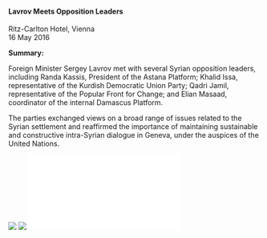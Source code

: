 <h4>Lavrov Meets Opposition Leaders</h4>

Ritz-Carlton Hotel, Vienna  
16 May 2016
	
<b>Summary:</b>	

Foreign Minister Sergey Lavrov met with several Syrian opposition leaders, including Randa Kassis, President of the Astana Platform; Khalid Issa, representative of the Kurdish Democratic Union Party; Qadri Jamil, representative of the Popular Front for Change; and Elian Masaad, coordinator of the internal Damascus Platform.

The parties exchanged views on a broad range of issues related to the Syrian settlement and reaffirmed the importance of maintaining sustainable and constructive intra-Syrian dialogue in Geneva, under the auspices of the United Nations.

![](83.jpg)
![](84.JPG)
![](85.pdf)
<p></p>

